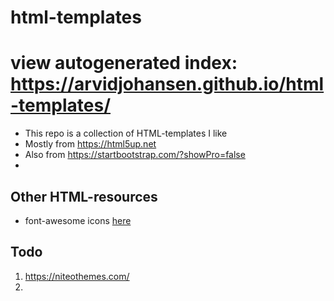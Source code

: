 # html-templates
# **view autogenerated index: https://arvidjohansen.github.io/html-templates/**
* This repo is a collection of HTML-templates I like 
* Mostly from https://html5up.net 
* Also from https://startbootstrap.com/?showPro=false 
* 

## Other HTML-resources

* font-awesome icons <a href="https://fontawesome.com/how-to-use/on-the-web/referencing-icons/basic-use">here </a>

## Todo
1. https://niteothemes.com/
2. 
